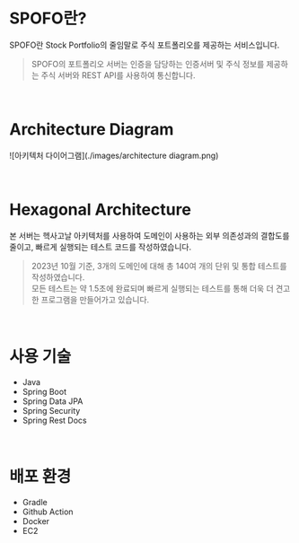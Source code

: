 # SPOFO란?

SPOFO란 Stock Portfolio의 줄임말로 주식 포트폴리오를 제공하는 서비스입니다.

> SPOFO의 포트폴리오 서버는 인증을 담당하는 인증서버 및 주식 정보를 제공하는 주식 서버와 REST API를 사용하여 통신합니다.

<br>

# Architecture Diagram

![아키텍처 다이어그램](./images/architecture diagram.png)

<br>

# Hexagonal Architecture

본 서버는 헥사고날 아키텍처를 사용하여 도메인이 사용하는 외부 의존성과의 결합도를 줄이고, 빠르게 실행되는 테스트 코드를 작성하였습니다.

> 2023년 10월 기준, 3개의 도메인에 대해 총 140여 개의 단위 및 통합 테스트를 작성하였습니다. <br>
> 모든 테스트는 약 1.5초에 완료되며 빠르게 실행되는 테스트를 통해 더욱 더 견고한 프로그램을 만들어가고 있습니다.

<br>

# 사용 기술

- Java
- Spring Boot
- Spring Data JPA
- Spring Security
- Spring Rest Docs

<br>

# 배포 환경

- Gradle
- Github Action
- Docker
- EC2
